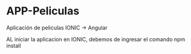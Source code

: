 # APP-Peliculas
Aplicación de peliculas IONIC -> Angular

AL iniciar la aplicacion en IONIC, debemos de ingresar el comando npm install
